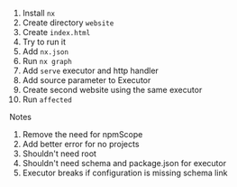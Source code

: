1. Install `nx`
2. Create directory `website`
3. Create `index.html`
4. Try to run it
5. Add `nx.json`
6. Run `nx graph`
7. Add `serve` executor and http handler
8. Add source parameter to Executor
9. Create second website using the same executor
10. Run `affected`




Notes
1. Remove the need for npmScope
2. Add better error for no projects
3. Shouldn't need root
4. Shouldn't need schema and package.json for executor
5. Executor breaks if configuration is missing schema link
